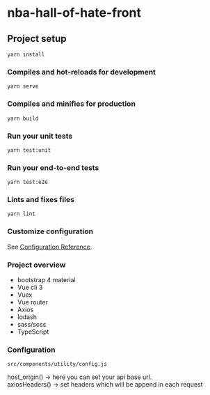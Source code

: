 # nba-hall-of-hate-front

## Project setup
```
yarn install
```

### Compiles and hot-reloads for development
```
yarn serve
```

### Compiles and minifies for production
```
yarn build
```

### Run your unit tests
```
yarn test:unit
```

### Run your end-to-end tests
```
yarn test:e2e
```

### Lints and fixes files
```
yarn lint
```

### Customize configuration
See [Configuration Reference](https://cli.vuejs.org/config/).

### Project overview
* bootstrap 4 material
* Vue cli 3
* Vuex
* Vue router
* Axios
* lodash
* sass/scss
* TypeScript


### Configuration
```
src/components/utility/config.js
```
host_origin() -> here you can set your api base url.  
axiosHeaders() -> set headers which will be append in each request

